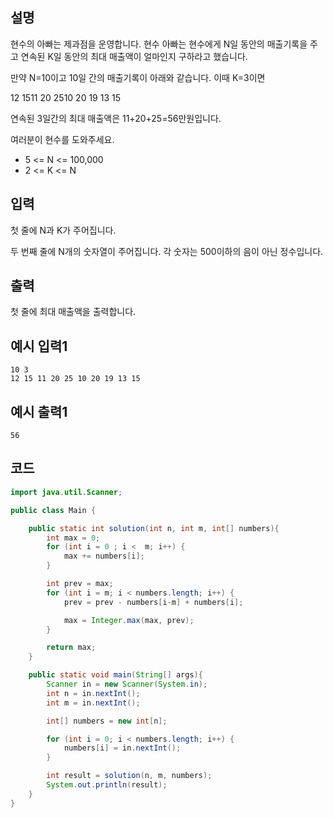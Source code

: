 ## 설명
현수의 아빠는 제과점을 운영합니다. 현수 아빠는 현수에게 N일 동안의 매출기록을 주고 연속된 K일 동안의 최대 매출액이 얼마인지 구하라고 했습니다.

만약 N=10이고 10일 간의 매출기록이 아래와 같습니다. 이때 K=3이면

12 1511 20 2510 20 19 13 15

연속된 3일간의 최대 매출액은 11+20+25=56만원입니다.

여러분이 현수를 도와주세요.

* 5 <= N <= 100,000
* 2 <= K <= N

## 입력
첫 줄에 N과 K가 주어집니다.

두 번째 줄에 N개의 숫자열이 주어집니다. 각 숫자는 500이하의 음이 아닌 정수입니다.

## 출력
첫 줄에 최대 매출액을 출력합니다.

## 예시 입력1
```
10 3
12 15 11 20 25 10 20 19 13 15
```

## 예시 출력1
```
56
```

## 코드
```java
import java.util.Scanner;

public class Main {

    public static int solution(int n, int m, int[] numbers){
        int max = 0;
        for (int i = 0 ; i <  m; i++) {
            max += numbers[i];
        }

        int prev = max;
        for (int i = m; i < numbers.length; i++) {
            prev = prev - numbers[i-m] + numbers[i];

            max = Integer.max(max, prev);
        }

        return max;
    }

    public static void main(String[] args){
        Scanner in = new Scanner(System.in);
        int n = in.nextInt();
        int m = in.nextInt();

        int[] numbers = new int[n];

        for (int i = 0; i < numbers.length; i++) {
            numbers[i] = in.nextInt();
        }

        int result = solution(n, m, numbers);
        System.out.println(result);
    }
}
```
